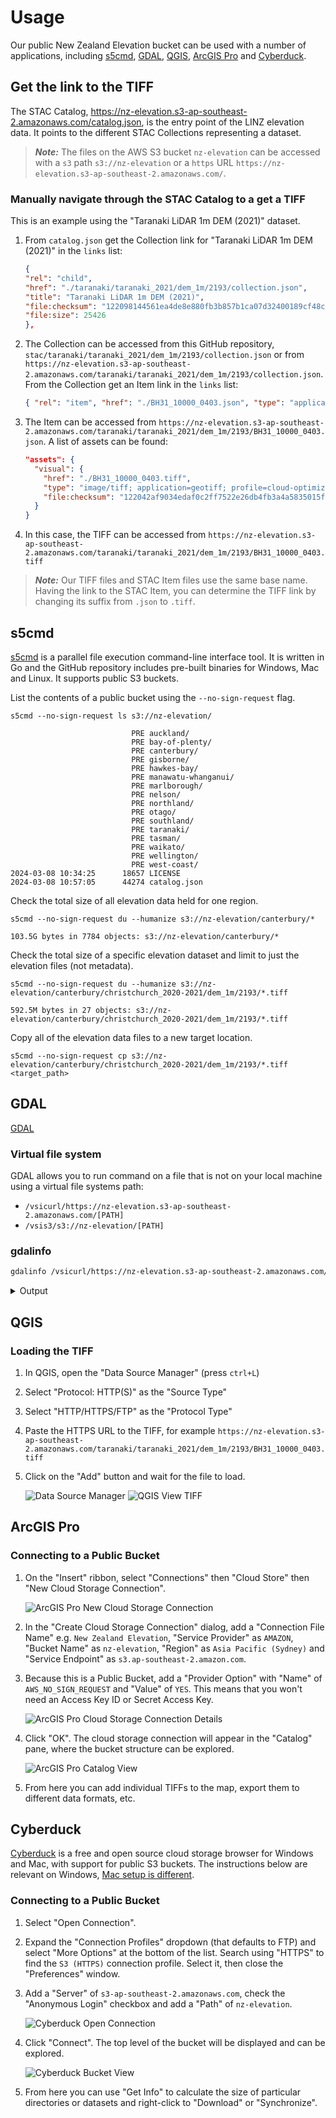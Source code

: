 # Usage

Our public New Zealand Elevation bucket can be used with a number of applications, including [s5cmd](#s5cmd), [GDAL](#gdal), [QGIS](#qgis), [ArcGIS Pro](#arcgis-pro) and [Cyberduck](#cyberduck).

## Get the link to the TIFF

The STAC Catalog, https://nz-elevation.s3-ap-southeast-2.amazonaws.com/catalog.json, is the entry point of the LINZ elevation data. It points to the different STAC Collections representing a dataset.

> **_Note:_** The files on the AWS S3 bucket `nz-elevation` can be accessed with a `s3` path `s3://nz-elevation` or a `https` URL `https://nz-elevation.s3-ap-southeast-2.amazonaws.com/`.

### Manually navigate through the STAC Catalog to a get a TIFF

This is an example using the "Taranaki LiDAR 1m DEM (2021)" dataset.

1. From `catalog.json` get the Collection link for "Taranaki LiDAR 1m DEM (2021)" in the `links` list:

    ```json
    {
    "rel": "child",
    "href": "./taranaki/taranaki_2021/dem_1m/2193/collection.json",
    "title": "Taranaki LiDAR 1m DEM (2021)",
    "file:checksum": "122098144561ea4de8e880fb3b857b1ca07d32400189cf48cf9cad96921efdeb3f15",
    "file:size": 25426
    },
    ```
2. The Collection can be accessed from this GitHub repository, `stac/taranaki/taranaki_2021/dem_1m/2193/collection.json` or from `https://nz-elevation.s3-ap-southeast-2.amazonaws.com/taranaki/taranaki_2021/dem_1m/2193/collection.json`. From the Collection get an Item link in the `links` list:

    ```json
    { "rel": "item", "href": "./BH31_10000_0403.json", "type": "application/json" }
    ```
3. The Item can be accessed from `https://nz-elevation.s3-ap-southeast-2.amazonaws.com/taranaki/taranaki_2021/dem_1m/2193/BH31_10000_0403.json`. A list of assets can be found:

    ```json
    "assets": {
      "visual": {
        "href": "./BH31_10000_0403.tiff",
        "type": "image/tiff; application=geotiff; profile=cloud-optimized",
        "file:checksum": "122042af9034edaf0c2ff7522e26db4fb3a4a5835015f6dfc118acbd6c3f2b011ee5"
      }
    }
    ```
4. In this case, the TIFF can be accessed from `https://nz-elevation.s3-ap-southeast-2.amazonaws.com/taranaki/taranaki_2021/dem_1m/2193/BH31_10000_0403.tiff`

> **_Note:_** Our TIFF files and STAC Item files use the same base name. Having the link to the STAC Item, you can determine the TIFF link by changing its suffix from `.json` to `.tiff`.

## s5cmd

[s5cmd](https://github.com/peak/s5cmd) is a parallel file execution command-line interface tool. It is written in Go and the GitHub repository includes pre-built binaries for Windows, Mac and Linux. It supports public S3 buckets.

List the contents of a public bucket using the `--no-sign-request` flag.

```shell
s5cmd --no-sign-request ls s3://nz-elevation/
```

```shell
                           PRE auckland/
                           PRE bay-of-plenty/
                           PRE canterbury/
                           PRE gisborne/
                           PRE hawkes-bay/
                           PRE manawatu-whanganui/
                           PRE marlborough/
                           PRE nelson/
                           PRE northland/
                           PRE otago/
                           PRE southland/
                           PRE taranaki/
                           PRE tasman/
                           PRE waikato/
                           PRE wellington/
                           PRE west-coast/
2024-03-08 10:34:25      18657 LICENSE
2024-03-08 10:57:05      44274 catalog.json
```

Check the total size of all elevation data held for one region.

```shell
s5cmd --no-sign-request du --humanize s3://nz-elevation/canterbury/*
```
```
103.5G bytes in 7784 objects: s3://nz-elevation/canterbury/*
```

Check the total size of a specific elevation dataset and limit to just the elevation files (not metadata).

```shell
s5cmd --no-sign-request du --humanize s3://nz-elevation/canterbury/christchurch_2020-2021/dem_1m/2193/*.tiff
```
```
592.5M bytes in 27 objects: s3://nz-elevation/canterbury/christchurch_2020-2021/dem_1m/2193/*.tiff
```

Copy all of the elevation data files to a new target location.

```shell
s5cmd --no-sign-request cp s3://nz-elevation/canterbury/christchurch_2020-2021/dem_1m/2193/*.tiff <target_path>
```

## GDAL

[GDAL](https://gdal.org/)

### Virtual file system

GDAL allows you to run command on a file that is not on your local machine using a virtual file systems path:

- `/vsicurl/https://nz-elevation.s3-ap-southeast-2.amazonaws.com/[PATH]`
- `/vsis3/s3://nz-elevation/[PATH]`

### gdalinfo

```bash
gdalinfo /vsicurl/https://nz-elevation.s3-ap-southeast-2.amazonaws.com/taranaki/taranaki_2021/dem_1m/2193/BH31_10000_0403.tiff
```

<details>
  <summary>Output</summary>

```
Driver: GTiff/GeoTIFF
Files: /vsicurl/https://nz-elevation.s3-ap-southeast-2.amazonaws.com/taranaki/taranaki_2021/dem_1m/2193/BH31_10000_0403.tiff
Size is 4800, 7200
Coordinate System is:
PROJCRS["NZGD2000 / New Zealand Transverse Mercator 2000",
    BASEGEOGCRS["NZGD2000",
        DATUM["New Zealand Geodetic Datum 2000",
            ELLIPSOID["GRS 1980",6378137,298.257222101,
                LENGTHUNIT["metre",1]]],
        PRIMEM["Greenwich",0,
            ANGLEUNIT["degree",0.0174532925199433]],
        ID["EPSG",4167]],
    CONVERSION["New Zealand Transverse Mercator 2000",
        METHOD["Transverse Mercator",
            ID["EPSG",9807]],
        PARAMETER["Latitude of natural origin",0,
            ANGLEUNIT["degree",0.0174532925199433],
            ID["EPSG",8801]],
        PARAMETER["Longitude of natural origin",173,
            ANGLEUNIT["degree",0.0174532925199433],
            ID["EPSG",8802]],
        PARAMETER["Scale factor at natural origin",0.9996,
            SCALEUNIT["unity",1],
            ID["EPSG",8805]],
        PARAMETER["False easting",1600000,
            LENGTHUNIT["metre",1],
            ID["EPSG",8806]],
        PARAMETER["False northing",10000000,
            LENGTHUNIT["metre",1],
            ID["EPSG",8807]]],
    CS[Cartesian,2],
        AXIS["northing (N)",north,
            ORDER[1],
            LENGTHUNIT["metre",1]],
        AXIS["easting (E)",east,
            ORDER[2],
            LENGTHUNIT["metre",1]],
    USAGE[
        SCOPE["Engineering survey, topographic mapping."],
        AREA["New Zealand - North Island, South Island, Stewart Island - onshore."],
        BBOX[-47.33,166.37,-34.1,178.63]],
    ID["EPSG",2193]]
Data axis to CRS axis mapping: 2,1
Origin = (1741600.000000000000000,5672400.000000000000000)
Pixel Size = (1.000000000000000,-1.000000000000000)
Metadata:
  AREA_OR_POINT=Area
Image Structure Metadata:
  COMPRESSION=LERC
  INTERLEAVE=BAND
  LAYOUT=COG
  LERC_VERSION=2.4
Corner Coordinates:
Upper Left  ( 1741600.000, 5672400.000) (174d38'13.91"E, 39d 5' 9.73"S)
Lower Left  ( 1741600.000, 5665200.000) (174d38'19.32"E, 39d 9' 3.21"S)
Upper Right ( 1746400.000, 5672400.000) (174d41'33.63"E, 39d 5' 6.88"S)
Lower Right ( 1746400.000, 5665200.000) (174d41'39.22"E, 39d 9' 0.35"S)
Center      ( 1744000.000, 5668800.000) (174d39'56.52"E, 39d 7' 5.05"S)
Band 1 Block=512x512 Type=Float32, ColorInterp=Gray
  Min=130.799 Max=454.541 
  Minimum=130.799, Maximum=454.541, Mean=289.727, StdDev=59.772
  NoData Value=-9999
  Overviews: 2400x3600, 1200x1800, 600x900, 300x450
  Metadata:
    STATISTICS_MAXIMUM=454.54098510742
    STATISTICS_MEAN=289.72720030798
    STATISTICS_MINIMUM=130.79899597168
    STATISTICS_STDDEV=59.771690336322
    STATISTICS_VALID_PERCENT=100
```

</details>

## QGIS

### Loading the TIFF

1. In QGIS, open the "Data Source Manager" (press `ctrl+L`)
2. Select "Protocol: HTTP(S)" as the "Source Type"
3. Select "HTTP/HTTPS/FTP" as the "Protocol Type"
4. Paste the HTTPS URL to the TIFF, for example `https://nz-elevation.s3-ap-southeast-2.amazonaws.com/taranaki/taranaki_2021/dem_1m/2193/BH31_10000_0403.tiff`
5. Click on the "Add" button and wait for the file to load.

    ![Data Source Manager](img/usage/qgis_data-source-manager.png)
    ![QGIS View TIFF](img/usage/qgis_visualisation.png)

## ArcGIS Pro

### Connecting to a Public Bucket

1. On the "Insert" ribbon, select "Connections" then "Cloud Store" then "New Cloud Storage Connection".

    ![ArcGIS Pro New Cloud Storage Connection](img/usage/arcgis_pro_new_cloud_connection.png)
2. In the "Create Cloud Storage Connection" dialog, add a "Connection File Name" e.g. `New Zealand Elevation`, "Service Provider" as `AMAZON`, "Bucket Name" as `nz-elevation`, "Region" as `Asia Pacific (Sydney)` and "Service Endpoint" as `s3.ap-southeast-2.amazon.com`.
3. Because this is a Public Bucket, add a "Provider Option" with "Name" of `AWS_NO_SIGN_REQUEST` and "Value" of `YES`. This means that you won't need an Access Key ID or Secret Access Key.

    ![ArcGIS Pro Cloud Storage Connection Details](img/usage/arcgis_pro_connection_details.png)
4. Click "OK". The cloud storage connection will appear in the "Catalog" pane, where the bucket structure can be explored.

    ![ArcGIS Pro Catalog View](img/usage/arcgis_pro_catalog_view.png)
5. From here you can add individual TIFFs to the map, export them to different data formats, etc.

## Cyberduck

[Cyberduck](https://cyberduck.io/) is a free and open source cloud storage browser for Windows and Mac, with support for public S3 buckets. The instructions below are relevant on Windows, [Mac setup is different](https://github.com/iterate-ch/cyberduck/issues/12891).

### Connecting to a Public Bucket

1. Select "Open Connection".
2. Expand the "Connection Profiles" dropdown (that defaults to FTP) and select "More Options" at the bottom of the list. Search using "HTTPS" to find the `S3 (HTTPS)` connection profile. Select it, then close the "Preferences" window.
3. Add a "Server" of `s3-ap-southeast-2.amazonaws.com`, check the "Anonymous Login" checkbox and add a "Path" of `nz-elevation`.

    ![Cyberduck Open Connection](img/usage/cyberduck_open_connection.png)
4. Click "Connect". The top level of the bucket will be displayed and can be explored.

    ![Cyberduck Bucket View](img/usage/cyberduck_bucket_view.png)
5. From here you can use "Get Info" to calculate the size of particular directories or datasets and right-click to "Download" or "Synchronize".
